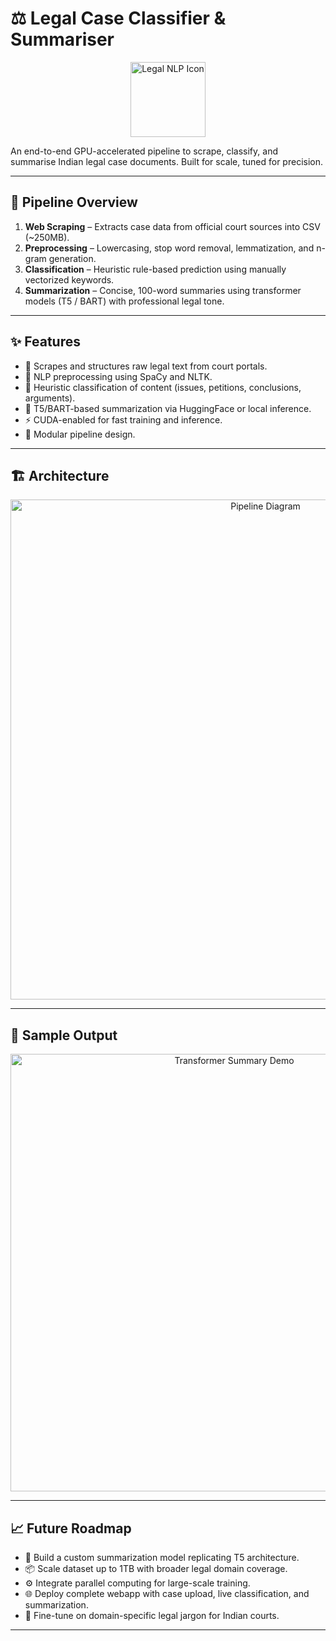 # ⚖️ Legal Case Classifier & Summariser

<p align="center">
  <img src="https://raw.githubusercontent.com/github/explore/main/topics/law/law.png" width="120" alt="Legal NLP Icon"/>
</p>

An end-to-end GPU-accelerated pipeline to scrape, classify, and summarise Indian legal case documents. Built for scale, tuned for precision.

---

## 🧠 Pipeline Overview

1. **Web Scraping** – Extracts case data from official court sources into CSV (~250MB).
2. **Preprocessing** – Lowercasing, stop word removal, lemmatization, and n-gram generation.
3. **Classification** – Heuristic rule-based prediction using manually vectorized keywords.
4. **Summarization** – Concise, 100-word summaries using transformer models (T5 / BART) with professional legal tone.

---

## ✨ Features

- 📄 Scrapes and structures raw legal text from court portals.
- 🧹 NLP preprocessing using SpaCy and NLTK.
- 🧠 Heuristic classification of content (issues, petitions, conclusions, arguments).
- 📝 T5/BART-based summarization via HuggingFace or local inference.
- ⚡ CUDA-enabled for fast training and inference.
- 🧩 Modular pipeline design.

---

## 🏗️ Architecture

<p align="center">
  <img src="https://raw.githubusercontent.com/dair-ai/Prompt-Engineering-Guide/main/images/langchain-flow.png" width="800" alt="Pipeline Diagram"/>
</p>

---

## 🔎 Sample Output

<p align="center">
  <img src="https://raw.githubusercontent.com/fastai/fastbook/master/images/attn.gif" width="700" alt="Transformer Summary Demo"/>
</p>

---

## 📈 Future Roadmap

- 🧠 Build a custom summarization model replicating T5 architecture.
- 📦 Scale dataset up to 1TB with broader legal domain coverage.
- ⚙️ Integrate parallel computing for large-scale training.
- 🌐 Deploy complete webapp with case upload, live classification, and summarization.
- 🧪 Fine-tune on domain-specific legal jargon for Indian courts.

---
